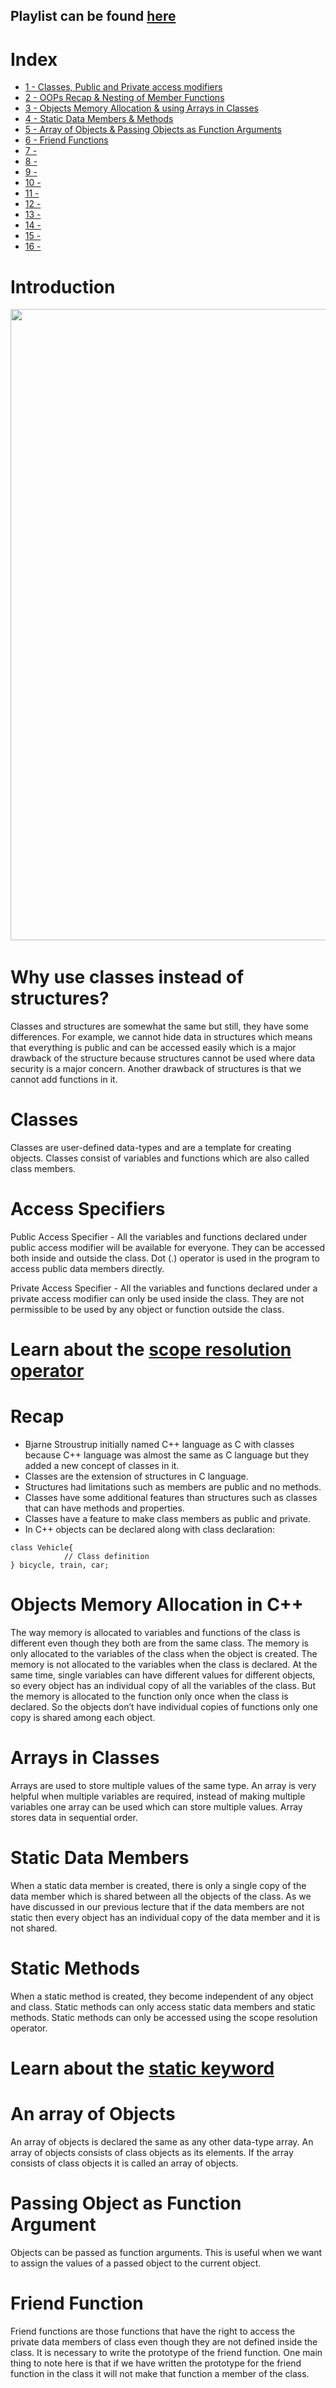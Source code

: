 ## Playlist can be found <a href="https://www.youtube.com/playlist?list=PLNyt26ZAn9qQhjDnNx0tI87H31L0rYNlo">here</a>

# Index

- <a href="https://github.com/Arya-Gupta/Object-Oriented-Programming/blob/main/1.cpp">1 - Classes, Public and Private access modifiers</a>
- <a href="https://github.com/Arya-Gupta/Object-Oriented-Programming/blob/main/2.cpp">2 - OOPs Recap & Nesting of Member Functions</a>
- <a href="https://github.com/Arya-Gupta/Object-Oriented-Programming/blob/main/3.cpp">3 - Objects Memory Allocation & using Arrays in Classes</a>
- <a href="https://github.com/Arya-Gupta/Object-Oriented-Programming/blob/main/4.cpp">4 - Static Data Members & Methods</a>
- <a href="https://github.com/Arya-Gupta/Object-Oriented-Programming/blob/main/5.cpp">5 - Array of Objects & Passing Objects as Function Arguments</a>
- <a href="https://github.com/Arya-Gupta/Object-Oriented-Programming/blob/main/6.cpp">6 - Friend Functions</a>
- <a href="">7 -</a>
- <a href="">8 -</a>
- <a href="">9 -</a>
- <a href="">10 -</a>
- <a href="">11 -</a>
- <a href="">12 -</a>
- <a href="">13 -</a>
- <a href="">14 -</a>
- <a href="">15 -</a>
- <a href="">16 -</a>

# Introduction

<pre>
<img src="https://user-images.githubusercontent.com/84087089/180877576-260d8f82-6855-4ce9-b65e-a785017b1cdf.png" width="1010"> <img src="https://user-images.githubusercontent.com/84087089/180877699-f8793cd6-dcfd-4913-889a-f7178e405b15.png" width="1010"> <img src="https://user-images.githubusercontent.com/84087089/180877855-96451c9c-9c19-4992-8b75-a1298eb42cea.png" width="1010"> <img src="https://user-images.githubusercontent.com/84087089/180877959-a708d3da-c9fd-4bbc-b74a-e933ff482706.png" width="1010"> <img src="https://user-images.githubusercontent.com/84087089/180878052-1bfdb65c-b74c-40b1-8b68-7e0c33f99204.png" width="1010">
</pre>

# Why use classes instead of structures?
Classes and structures are somewhat the same but still, they have some differences. For example, we cannot hide data in structures which means that everything is public and can be accessed easily which is a major drawback of the structure because structures cannot be used where data security is a major concern. Another drawback of structures is that we cannot add functions in it.

# Classes
Classes are user-defined data-types and are a template for creating objects. Classes consist of variables and functions which are also called class members.

# Access Specifiers

Public Access Specifier - All the variables and functions declared under public access modifier will be available for everyone. They can be accessed both inside and outside the class. Dot (.) operator is used in the program to access public data members directly.

Private Access Specifier - All the variables and functions declared under a private access modifier can only be used inside the class. They are not permissible to be used by any object or function outside the class.

# Learn about the <a href="https://www.youtube.com/playlist?list=PLNyt26ZAn9qQhjDnNx0tI87H31L0rYNlo">scope resolution operator</a>

# Recap

- Bjarne Stroustrup initially named C++ language as C with classes because C++ language was almost the same as C language but they added a new concept of classes in it.
- Classes are the extension of structures in C language.
- Structures had limitations such as members are public and no methods.
- Classes have some additional features than structures such as classes that can have methods and properties.
- Classes have a feature to make class members as public and private.
- In C++ objects can be declared along with class declaration:

```
class Vehicle{
            // Class definition
} bicycle, train, car;
```

# Objects Memory Allocation in C++

The way memory is allocated to variables and functions of the class is different even though they both are from the same class. The memory is only allocated to the variables of the class when the object is created. The memory is not allocated to the variables when the class is declared. At the same time, single variables can have different values for different objects, so every object has an individual copy of all the variables of the class. But the memory is allocated to the function only once when the class is declared. So the objects don’t have individual copies of functions only one copy is shared among each object.

# Arrays in Classes

Arrays are used to store multiple values of the same type. An array is very helpful when multiple variables are required, instead of making multiple variables one array can be used which can store multiple values. Array stores data in sequential order.

# Static Data Members
When a static data member is created, there is only a single copy of the data member which is shared between all the objects of the class. As we have discussed in our previous lecture that if the data members are not static then every object has an individual copy of the data member and it is not shared.

# Static Methods
When a static method is created, they become independent of any object and class. Static methods can only access static data members and static methods. Static methods can only be accessed using the scope resolution operator.

# Learn about the <a href="https://www.geeksforgeeks.org/static-keyword-cpp/">static keyword</a>

# An array of Objects

An array of objects is declared the same as any other data-type array.  An array of objects consists of class objects as its elements. If the array consists of class objects it is called an array of objects.

# Passing Object as Function Argument

Objects can be passed as function arguments. This is useful when we want to assign the values of a passed object to the current object. 

# Friend Function
Friend functions are those functions that have the right to access the private data members of class even though they are not defined inside the class. It is necessary to write the prototype of the friend function. One main thing to note here is that if we have written the prototype for the friend function in the class it will not make that function a member of the class.
